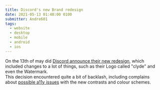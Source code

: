 ```yaml
---
title: Discord's new Brand redesign
date: 2021-05-13 01:48:00 0100
submitter: Andre601
tags:
  - website
  - desktop
  - mobile
  - android
  - ios
---
```


On the 13th of may did [Discord announce their new redesign][blog-post], which included changes to a lot of things, such as their Logo called "clyde" and even the Watermark.  
This decision encountered quite a bit of backlash, including complains about [possible a11y issues][a11y-issues] with the new contrasts and colour schemes.

[blog-post]: https://discord.com/blog/happy-blurpthday-to-discord-a-place-for-everything-you-can-imagine
[a11y-issues]: https://support.discord.com/hc/en-us/community/posts/1500001050842-New-layout-extremely-hostile-towards-people-with-disabilities
